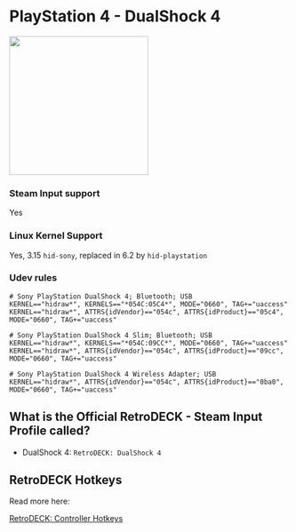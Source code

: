 # PlayStation 4 - DualShock 4

<img src="../../../wiki_images/controllers/ps4-dualshock4.png" width="250">

### Steam Input support
Yes

### Linux Kernel Support
Yes, 3.15  `hid-sony`, replaced in 6.2 by `hid-playstation`

### Udev rules

```
# Sony PlayStation DualShock 4; Bluetooth; USB
KERNEL=="hidraw*", KERNELS=="*054C:05C4*", MODE="0660", TAG+="uaccess"
KERNEL=="hidraw*", ATTRS{idVendor}=="054c", ATTRS{idProduct}=="05c4", MODE="0660", TAG+="uaccess"

# Sony PlayStation DualShock 4 Slim; Bluetooth; USB
KERNEL=="hidraw*", KERNELS=="*054C:09CC*", MODE="0660", TAG+="uaccess"
KERNEL=="hidraw*", ATTRS{idVendor}=="054c", ATTRS{idProduct}=="09cc", MODE="0660", TAG+="uaccess"

# Sony PlayStation DualShock 4 Wireless Adapter; USB
KERNEL=="hidraw*", ATTRS{idVendor}=="054c", ATTRS{idProduct}=="0ba0", MODE="0660", TAG+="uaccess"
```

## What is the Official RetroDECK - Steam Input Profile called?

- DualShock 4: `RetroDECK: DualShock 4`


## RetroDECK Hotkeys

Read more here:

[RetroDECK: Controller Hotkeys](../../wiki_rd_controls/hotkeys-retrodeck.md)
